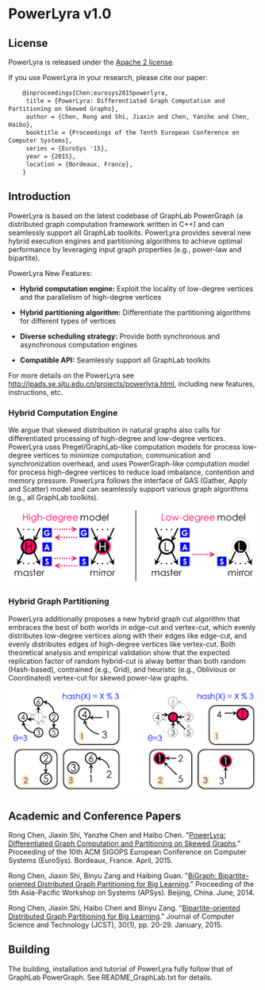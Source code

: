# PowerLyra v1.0
## License

PowerLyra is released under the [Apache 2 license](http://www.apache.org/licenses/LICENSE-2.0.html).

If you use PowerLyra in your research, please cite our paper:
```    __
    @inproceedings{Chen:eurosys2015powerlyra,
     title = {PowerLyra: Differentiated Graph Computation and Partitioning on Skewed Graphs},
     author = {Chen, Rong and Shi, Jiaxin and Chen, Yanzhe and Chen, Haibo},
     booktitle = {Proceedings of the Tenth European Conference on Computer Systems},
     series = {EuroSys '15},
     year = {2015},
     location = {Bordeaux, France},
    }
```


## Introduction

PowerLyra is based on the latest codebase of GraphLab PowerGraph (a distributed graph computation framework written in C++) and can seamlessly support all GraphLab toolkits. PowerLyra provides several new hybrid execution engines and partitioning algorithms to achieve optimal performance by leveraging input graph properties (e.g., power-law and bipartite). 

PowerLyra New Features:

* **Hybrid computation engine:** Exploit the locality of low-degree vertices and the parallelism of high-degree vertices

* **Hybrid partitioning algorithm:** Differentiate the partitioning algorithms for different types of vertices

* **Diverse scheduling strategy:** Provide both synchronous and asynchronous computation engines

* **Compatible API:** Seamlessly support all GraphLab toolkits 

For more details on the PowerLyra see http://ipads.se.sjtu.edu.cn/projects/powerlyra.html, including new features, instructions, etc.


### Hybrid Computation Engine

We argue that skewed distribution in natural graphs also calls for differentiated processing of high-degree and low-degree vertices. PowerLyra uses Pregel/GraphLab-like computation models for process low-degree vertices to minimize computation, communication and synchronization overhead, and uses PowerGraph-like computation model for process high-degree vertices to reduce load imbalance, contention and memory pressure. PowerLyra follows the interface of GAS (Gather, Apply and Scatter) model and can seamlessly support various graph algorithms (e.g., all GraphLab toolkits).

![Hybrid Computation Engine](images/hybrid_engine.png "Hybrid Computation Engine")


### Hybrid Graph Partitioning

PowerLyra additionally proposes a new hybrid graph cut algorithm that embraces the best of both worlds in edge-cut and vertex-cut, which evenly distributes low-degree vertices along with their edges like edge-cut, and evenly distributes edges of high-degree vertices like vertex-cut. Both theoretical analysis and empirical validation show that the expected replication factor of random hybrid-cut is alway better than both random (Hash-based), contrained (e.g., Grid), and heuristic (e.g., Oblivious or Coordinated) vertex-cut for skewed power-law graphs. 

![Hybrid Partitioning Algorithms](images/hybrid_cut.png "Hybrid Graph Partitioning")


## Academic and Conference Papers

Rong Chen, Jiaxin Shi, Yanzhe Chen and Haibo Chen. "[PowerLyra: Differentiated Graph Computation and Partitioning on Skewed Graphs](http://ipads.se.sjtu.edu.cn/projects/powerlyra/powerlyra-eurosys-final.pdf)." Proceeding of the 10th ACM SIGOPS European Conference on Computer Systems (EuroSys). Bordeaux, France. April, 2015.

Rong Chen, Jiaxin Shi, Binyu Zang and Haibing Guan. "[BiGraph: Bipartite-oriented Distributed Graph Partitioning for Big Learning](http://ipads.se.sjtu.edu.cn/projects/powerlyra/bigraph-apsys14.pdf)." Proceeding of the 5th Asia-Pacific Workshop on Systems (APSys). Beijing, China. June, 2014.

Rong Chen, Jiaxin Shi, Haibo Chen and Binyu Zang. "[Bipartite-oriented Distributed Graph Partitioning for Big Learning](http://ipads.se.sjtu.edu.cn/projects/powerlyra/bigraph-jcst.pdf)." Journal of Computer Science and Technology (JCST), 30(1), pp. 20-29. January, 2015.


## Building

The building, installation and tutorial of PowerLyra fully follow that of GraphLab PowerGraph. See README_GraphLab.txt for details.



